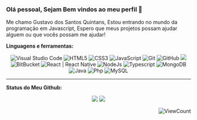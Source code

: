 ### Olá pessoal, Sejam Bem vindos ao meu perfil 👋

Me chamo Gustavo dos Santos Quintans, Estou entrando no mundo da programação em Javascript, Espero que meus projetos possam ajudar alguem ou que vocês possam me ajudar! 

**Linguagens e ferramentas:**

<p align="center">

  <div align="center">
    <img alt="Visual Studio Code" src="https://img.icons8.com/fluent/48/000000/visual-studio-code-2019.png" />
    <img alt="HTML5" src="https://img.icons8.com/color/48/000000/html-5.png" />
    <img alt="CSS3" src="https://img.icons8.com/color/48/000000/css3.png" />
    <img alt="JavaScript" src="https://img.icons8.com/color/48/000000/javascript.png" />
    <img alt="Git" src="https://img.icons8.com/color/48/000000/git.png" />
    <img alt="GitHub" src="https://img.icons8.com/fluent/48/000000/github.png" />
    <img src="https://img.icons8.com/color/48/000000/gitlab.png"/>
    <img alt="BitBucket" src="https://img.icons8.com/color/48/000000/bitbucket.png"/>
    <img alt="React | React Native" src="https://img.icons8.com/color/48/000000/react-native.png" />
    <img alt="NodeJs" src="https://img.icons8.com/color/48/000000/nodejs.png"/>
    <img alt="Typescript" src="https://img.icons8.com/color/48/000000/typescript.png"/>
    <img alt="MongoDB" src="https://img.icons8.com/color/48/000000/mongodb.png"/>
    <img alt="Java" src="https://img.icons8.com/color/48/000000/java-coffee-cup-logo.png"/>
    <img alt="Php" src="https://img.icons8.com/officel/48/000000/php-logo.png"/>
    <img alt="MySQL" src="https://img.icons8.com/ios-filled/48/4a90e2/mysql-logo.png"/>

  </div>
</p>

---

**Status do Meu Github:**

<p align="center">
  
  <img src="https://github-readme-stats.vercel.app/api?username=QuintansC&hide=stars&show_icons=true&theme=dark&line_height=40">
  <img src="https://github-readme-stats.vercel.app/api/top-langs/?username=QuintansC&count_private=true&theme=dark">

</p>


<div align="right">
  
![ViewCount](https://views.whatilearened.today/views/github/QuintansC/QuintansC.svg)

</div>
